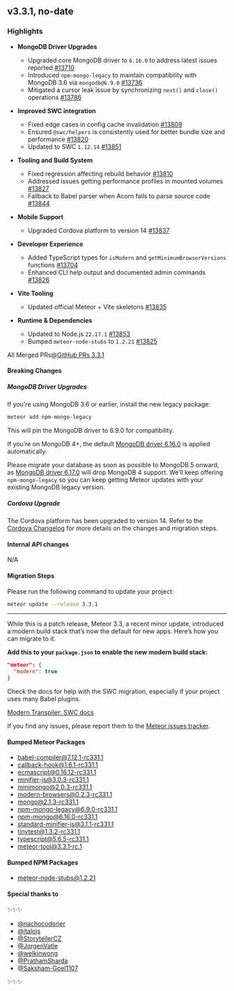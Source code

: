 ## v3.3.1, no-date

### Highlights

- **MongoDB Driver Upgrades**
  - Upgraded core MongoDB driver to `6.16.0` to address latest issues reported [#13710](https://github.com/meteor/meteor/pull/13710)
  - Introduced `npm-mongo-legacy` to maintain compatibility with MongoDB 3.6 via `mongodb@6.9.0` [#13736](https://github.com/meteor/meteor/pull/13736)
  - Mitigated a cursor leak issue by synchronizing `next()` and `close()` operations [#13786](https://github.com/meteor/meteor/pull/13786)

- **Improved SWC integration**
  - Fixed edge cases in config cache invalidation [#13809](https://github.com/meteor/meteor/pull/13809)
  - Ensured `@swc/helpers` is consistently used for better bundle size and performance [#13820](https://github.com/meteor/meteor/pull/13820)
  - Updated to SWC `1.12.14` [#13851](https://github.com/meteor/meteor/pull/13851)

- **Tooling and Build System**
  - Fixed regression affecting rebuild behavior [#13810](https://github.com/meteor/meteor/pull/13810)
  - Addressed issues getting performance profiles in mounted volumes [#13827](https://github.com/meteor/meteor/pull/13827)
  - Fallback to Babel parser when Acorn fails to parse source code [#13844](https://github.com/meteor/meteor/pull/13844)

- **Mobile Support**
  - Upgraded Cordova platform to version 14 [#13837](https://github.com/meteor/meteor/pull/13837)

- **Developer Experience**
  - Added TypeScript types for `isModern` and `getMinimumBrowserVersions` functions [#13704](https://github.com/meteor/meteor/pull/13704)
  - Enhanced CLI help output and documented admin commands [#13826](https://github.com/meteor/meteor/pull/13826)

- **Vite Tooling**
  - Updated official Meteor + Vite skeletons [#13835](https://github.com/meteor/meteor/pull/13835)

- **Runtime & Dependencies**
  - Updated to Node.js `22.17.1` [#13853](https://github.com/meteor/meteor/pull/13853)
  - Bumped `meteor-node-stubs` to `1.2.21` [#13825](https://github.com/meteor/meteor/pull/13825)

All Merged PRs@[GitHub PRs 3.3.1](https://github.com/meteor/meteor/pulls?q=is%3Apr+is%3Amerged+base%3Arelease-3.3.1)

#### Breaking Changes

##### MongoDB Driver Upgrades

If you're using MongoDB 3.6 or earlier, install the new legacy package:

```bash
meteor add npm-mongo-legacy
```
This will pin the MongoDB driver to 6.9.0 for compatibility.

If you’re on MongoDB 4+, the default [MongoDB driver 6.16.0](https://github.com/mongodb/node-mongodb-native/releases/tag/v6.16.0) is applied automatically.

Please migrate your database as soon as possible to MongoDB 5 onward, as [MongoDB driver 6.17.0](https://github.com/mongodb/node-mongodb-native/releases/tag/v6.17.0) will drop MongoDB 4 support. We’ll keep offering `npm-mongo-legacy` so you can keep getting Meteor updates with your existing MongoDB legacy version.

##### Cordova Upgrade

The Cordova platform has been upgraded to version 14. Refer to the [Cordova Changelog](https://cordova.apache.org/announcements/2025/03/26/cordova-android-14.0.0.html) for more details on the changes and migration steps.

####  Internal API changes

N/A

#### Migration Steps

Please run the following command to update your project:

```bash
meteor update --release 3.3.1
```

---

While this is a patch release, Meteor 3.3, a recent minor update, introduced a modern build stack that’s now the default for new apps. Here’s how you can migrate to it.

**Add this to your `package.json` to enable the new modern build stack:**

```json
"meteor": {
  "modern": true
}
```

Check the docs for help with the SWC migration, especially if your project uses many Babel plugins.

[Modern Transpiler: SWC docs](https://docs.meteor.com/about/modern-build-stack/transpiler-swc.html)

If you find any issues, please report them to the [Meteor issues tracker](https://github.com/meteor/meteor).

#### Bumped Meteor Packages

- babel-compiler@7.12.1-rc331.1
- callback-hook@1.6.1-rc331.1
- ecmascript@0.16.12-rc331.1
- minifier-js@3.0.3-rc331.1
- minimongo@2.0.3-rc331.1
- modern-browsers@0.2.3-rc331.1
- mongo@2.1.3-rc331.1
- npm-mongo-legacy@6.9.0-rc331.1
- npm-mongo@6.16.0-rc331.1
- standard-minifier-js@3.1.1-rc331.1
- tinytest@1.3.2-rc331.1
- typescript@5.6.5-rc331.1
- meteor-tool@3.3.1-rc.1

#### Bumped NPM Packages

- meteor-node-stubs@1.2.21

#### Special thanks to

✨✨✨

- [@nachocodoner](https://github.com/nachocodoner)
- [@italojs](https://github.com/italojs)
- [@StorytellerCZ](https://github.com/StorytellerCZ)
- [@JorgenVatle](https://github.com/JorgenVatle)
- [@welkinwong](https://github.com/welkinwong)
- [@PrathamSharda](https://github.com/PrathamSharda)
- [@Saksham-Goel1107](https://github.com/Saksham-Goel1107)

✨✨✨ 
